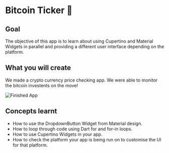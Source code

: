 

# Bitcoin Ticker 🤑

## Goal

The objective of this app is to learn about using Cupertino and Material Widgets in parallel and providing a different user interface depending on the platform.


## What you will create

We made a crypto currency price checking app. We were able to monitor the bitcoin investents on the move!

![Finished App](https://github.com/londonappbrewery/Images/blob/master/bitcoin-flutter-demo.gif)

## Concepts learnt

- How to use the DropdownButton Widget from Material design.
- How to loop through code using Dart for and for-in loops.
- How to use Cupertino Widgets in your app.
- How to check the platform your app is being run on to customise the UI for that platform.

